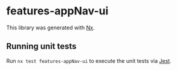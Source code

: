 # features-appNav-ui

This library was generated with [Nx](https://nx.dev).

## Running unit tests

Run `nx test features-appNav-ui` to execute the unit tests via [Jest](https://jestjs.io).
